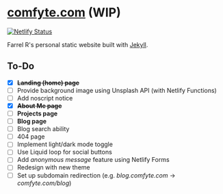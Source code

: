 # [comfyte.com](https://comfyte.com) (WIP)

[![Netlify Status](https://api.netlify.com/api/v1/badges/de5f0c85-c9e5-46de-9178-b3806fea457f/deploy-status)](https://app.netlify.com/sites/comfyte-personal-site/deploys)

Farrel R's personal static website built with [Jekyll](https://jekyllrb.com).

## To-Do

- [x] ~~**Landing (home) page**~~
- [ ] Provide background image using Unsplash API (with Netlify Functions)
- [ ] Add noscript notice
- [x] ~~**About Me page**~~
- [ ] **Projects page**
- [ ] **Blog page**
- [ ] Blog search ability
- [ ] 404 page
- [ ] Implement light/dark mode toggle
- [ ] Use Liquid loop for social buttons
- [ ] Add *anonymous message* feature using Netlify Forms
- [ ] Redesign with new theme
- [ ] Set up subdomain redirection (e.g. *blog.comfyte.com* &rightarrow; *comfyte.com/blog*)